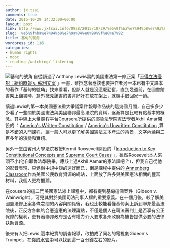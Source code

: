 ```yaml
---
author: jx tsai
comments: true
date: 2015-10-29 14:32:00+00:00
layout: post
link: http://www.jxtsai.info/0928/2015/10/29/%e5%9f%ba%e7%94%b8%e7%9a%84%e8%99%9f%e8%a7%92/
slug: '%e5%9f%ba%e7%94%b8%e7%9a%84%e8%99%9f%e8%a7%92'
title: 基甸的號角
wordpress_id: 116
categories:
- human rights
- mooc
- reading /watching/ listening
---
```


![基甸的號角](https://blog.roodo.com/roockie/bbff30df_s.jpeg) 自從讀過了Anthony Lewis寫的美國憲法第一修正案「[不得立法侵犯：紐約時報 v. 蘇利文案](http://self.jxtsai.info/2014/12/make-no-law.html) 」一書，雖掛念著應該也要把作者另一本已有中文譯本的著作「基甸的號角」找來看看，但鄙人就是沒這麼勤奮，直到幾週前，在圖書館  
書架上翻書時，意外撇見該書的書背好好在放在架上，就順手借回家一讀。  
  
讀過Lewis的第一本美國憲法重大爭議案件報導作品後的這幾個月間，自己多多少少看了一些關於美國憲法與美國聯邦最高法院的資料，逐漸算是比較有點基本的概念。其中線上大量課程平台Coursera所提供的耶魯法學院憲法學者Akhil Amar開設的 ：[America's Written Constitution](https://www.coursera.org/learn/written-constitution) / [America's Unwritten Constitution](https://www.coursera.org/learn/unwritten-constitution) ,算是不錯的入門課程，讓一般人可以更了解美國憲法文本產生的背景，文字內㴠與二百多年的演變和實踐。  
  
另外一堂由賓州大學法院教授Kermit Roosevelt開設的「[Introduction to Key Constitutional Concepts and Supreme Court Cases](https://www.coursera.org/course/constitution) 」，雖然Roosevelt本人來頭不小(他自耶魯法學院畢，應該上過Akhil Aamar的憲法課吧？)，但我自己從他的影音表現，只覺得中規中矩的還好而已，倒是課程中提供的[ Annenberg Classroom](http://www.annenbergclassroom.org/page/key-constitutional-concepts)作為美國公民教育資源的網站，上面放了許多與美國憲法相關的豐富材料，我個人更為推薦。  
  
在cousera的這二門美國憲法線上課程中，都有提到基甸這個案件（Gideon v. Wainwright），可見其對於美國司法刑事人權的重要意義。在十個月後，較了解美國憲法修正案各條之間的內容與關係後，我也比較能看懂基甸案上訴到聯邦最高法院後，正反方各執的合憲違憲的法理論點，不僅是個人在司法審判上是否享有公正保障的權利，更有著聯邦政府是否有權力介入要求各州政府為被告提供必要的法律扶助資源。  
  
後來有人把Lewis 這本紀實的調查報導，改拍成了同名的電視劇Gideon's Trumpet，在[你的水管中](https://www.youtube.com/playlist?list=PL0B9A647C97DC48AA)可以找到這一百分鐘左右的影片。  
  

